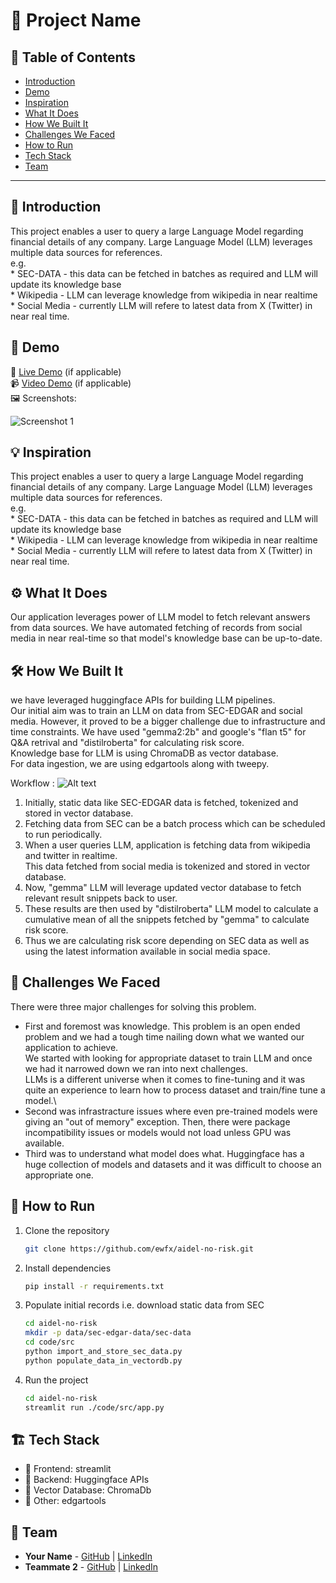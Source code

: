 # 🚀 Project Name

## 📌 Table of Contents
- [Introduction](#introduction)
- [Demo](#demo)
- [Inspiration](#inspiration)
- [What It Does](#what-it-does)
- [How We Built It](#how-we-built-it)
- [Challenges We Faced](#challenges-we-faced)
- [How to Run](#how-to-run)
- [Tech Stack](#tech-stack)
- [Team](#team)

---

## 🎯 Introduction
This project enables a user to query a large Language Model regarding financial details of any company. 
Large Language Model (LLM) leverages multiple data sources for references. \
e.g. \
    * SEC-DATA - this data can be fetched in batches as required and LLM will update its knowledge base\
    * Wikipedia - LLM can leverage knowledge from wikipedia in near realtime\
    * Social Media - currently LLM will refere to latest data from X (Twitter) in near real time.

## 🎥 Demo
🔗 [Live Demo](#) (if applicable)  
📹 [Video Demo](#) (if applicable)  
🖼️ Screenshots:

![Screenshot 1](link-to-image)

## 💡 Inspiration
This project enables a user to query a large Language Model regarding financial details of any company. 
Large Language Model (LLM) leverages multiple data sources for references. \
e.g. \
    * SEC-DATA - this data can be fetched in batches as required and LLM will update its knowledge base\
    * Wikipedia - LLM can leverage knowledge from wikipedia in near realtime\
    * Social Media - currently LLM will refere to latest data from X (Twitter) in near real time.

## ⚙️ What It Does
Our application leverages power of LLM model to fetch relevant answers from data sources. 
We have automated fetching of records from social media in near real-time so that model's knowledge base can be up-to-date.


## 🛠️ How We Built It
we have leveraged huggingface APIs for building LLM pipelines.\
Our initial aim was to train an LLM on data from SEC-EDGAR and social media. However, it proved to be a bigger challenge due to infrastructure and time constraints.
We have used "gemma2:2b" and google's "flan t5" for Q&A retrival and "distilroberta" for calculating risk score.\
Knowledge base for LLM is using ChromaDB as vector database.\
For data ingestion, we are using edgartools along with tweepy.

Workflow : 
![Alt text](https://cdn-lfs-us-1.hf.co/repos/13/3d/133d8ca2460bf82ba2bdbe928d91a6c780364a6d0cf9005087db081cca492c02/ed22547b1538ea4fd18ea26777e14d9f7e51b3388b34d3cadf165cc37a7f63e0?response-content-disposition=inline%3B+filename*%3DUTF-8%27%27RAG_workflow.png%3B+filename%3D%22RAG_workflow.png%22%3B&response-content-type=image%2Fpng&Expires=1742993952&Policy=eyJTdGF0ZW1lbnQiOlt7IkNvbmRpdGlvbiI6eyJEYXRlTGVzc1RoYW4iOnsiQVdTOkVwb2NoVGltZSI6MTc0Mjk5Mzk1Mn19LCJSZXNvdXJjZSI6Imh0dHBzOi8vY2RuLWxmcy11cy0xLmhmLmNvL3JlcG9zLzEzLzNkLzEzM2Q4Y2EyNDYwYmY4MmJhMmJkYmU5MjhkOTFhNmM3ODAzNjRhNmQwY2Y5MDA1MDg3ZGIwODFjY2E0OTJjMDIvZWQyMjU0N2IxNTM4ZWE0ZmQxOGVhMjY3NzdlMTRkOWY3ZTUxYjMzODhiMzRkM2NhZGYxNjVjYzM3YTdmNjNlMD9yZXNwb25zZS1jb250ZW50LWRpc3Bvc2l0aW9uPSomcmVzcG9uc2UtY29udGVudC10eXBlPSoifV19&Signature=iWCs2ogL7nMxBP9zfKQgnRYZi9-KNd9lksrztM8c9s7yJBAEl6RKpdv9ButJKGmS932TJkPrNOZGqcRZPusHbqGprf2QCDaCIkFF0RW8MUgLfTNX%7EfBb3%7EpKSwmTvCQULsAaJy0UXojouqMSxSQUVOtEIReeotMU2KZ05NcajX8eDBg0LXgzLoh37qlwXBqMbQXv61-rnYtULSDHO5PfkksfWY2bFE1FNORLCWRmXTzEm6BiAn29Ao0cXla5mrX9Z9sCYMTP3SJV2%7EBBctluV8rBVKaSgOuC9%7EXv3QicOgB%7EoWUa7FZKHUGlEX49xYXVe7kO5NXALikv7fXNrTOgbA__&Key-Pair-Id=K24J24Z295AEI9 "RAG flow")

1. Initially, static data like SEC-EDGAR data is fetched, tokenized and stored in vector database.
2. Fetching data from SEC can be a batch process which can be scheduled to run periodically.
3. When a user queries LLM, application is fetching data from wikipedia and twitter in realtime. \
   This data fetched from social media is tokenized and stored in vector database.
4. Now, "gemma" LLM will leverage updated vector database to fetch relevant result snippets back to user.
5. These results are then used by "distilroberta" LLM model to calculate a cumulative mean of all the snippets fetched by "gemma" to calculate risk score.
6. Thus we are calculating risk score depending on SEC data as well as using the latest information available in social media space.


## 🚧 Challenges We Faced
There were three major challenges for solving this problem. 
- First and foremost was knowledge. This problem is an open ended problem and we had a tough time nailing down what we wanted our application to achieve.\
  We started with looking for appropriate dataset to train LLM and once we had it narrowed down we ran into next challenges.\
  LLMs is a different universe when it comes to fine-tuning and it was quite an experience to learn how to process dataset and train/fine tune a model.\
- Second was infrastracture issues where even pre-trained models were giving an "out of memory" exception.
  Then, there were package incompatibility issues or models would not load unless GPU was available.
- Third was to understand what model does what. Huggingface has a huge collection of models and datasets and it was difficult to choose an appropriate one.
   

## 🏃 How to Run
1. Clone the repository  
   ```sh
   git clone https://github.com/ewfx/aidel-no-risk.git
   ```
2. Install dependencies  
   ```sh
   pip install -r requirements.txt
   ```
3. Populate initial records i.e. download static data from SEC
   ```sh
   cd aidel-no-risk
   mkdir -p data/sec-edgar-data/sec-data
   cd code/src
   python import_and_store_sec_data.py
   python populate_data_in_vectordb.py
   ```
   
3. Run the project  
   ```sh
   cd aidel-no-risk
   streamlit run ./code/src/app.py
   ```

## 🏗️ Tech Stack
- 🔹 Frontend: streamlit
- 🔹 Backend: Huggingface APIs
- 🔹 Vector Database: ChromaDb
- 🔹 Other: edgartools

## 👥 Team
- **Your Name** - [GitHub](https://github.com/piyjoshi) | [LinkedIn](https://www.linkedin.com/in/piyushsjoshi/)
- **Teammate 2** - [GitHub](#) | [LinkedIn](#)
